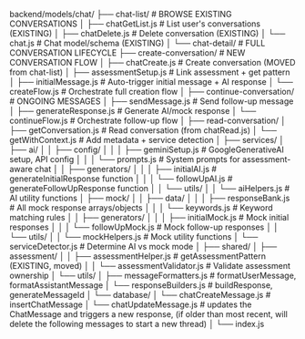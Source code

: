 backend/models/chat/
├── chat-list/                        # BROWSE EXISTING CONVERSATIONS
│   ├── chatGetList.js               # List user's conversations (EXISTING)
│   ├── chatDelete.js                # Delete conversation (EXISTING)
│   └── chat.js                      # Chat model/schema (EXISTING)
│
└── chat-detail/                     # FULL CONVERSATION LIFECYCLE
    ├── create-conversation/         # NEW CONVERSATION FLOW
    │   ├── chatCreate.js            # Create conversation (MOVED from chat-list)
    │   ├── assessmentSetup.js       # Link assessment + get pattern
    │   ├── initialMessage.js        # Auto-trigger initial message + AI response
    │   └── createFlow.js            # Orchestrate full creation flow
    │
    ├── continue-conversation/       # ONGOING MESSAGES
    │   ├── sendMessage.js           # Send follow-up message
    │   ├── generateResponse.js      # Generate AI/mock response
    │   └── continueFlow.js          # Orchestrate follow-up flow
    │
    ├── read-conversation/
    │   ├── getConversation.js       # Read conversation (from chatRead.js)
    │   └── getWithContext.js        # Add metadata + service detection
    │
    ├── services/
    │   ├── ai/
    │   │   ├── config/
    │   │   │   ├── geminiSetup.js   # GoogleGenerativeAI setup, API config
    │   │   │   └── prompts.js       # System prompts for assessment-aware chat
    │   │   ├── generators/
    │   │   │   ├── initialAI.js     # generateInitialResponse function
    │   │   │   └── followUpAI.js    # generateFollowUpResponse function
    │   │   └── utils/
    │   │       └── aiHelpers.js     # AI utility functions
    │   ├── mock/
    │   │   ├── data/
    │   │   │   ├── responseBank.js  # All mock response arrays/objects
    │   │   │   └── keywords.js      # Keyword matching rules
    │   │   ├── generators/
    │   │   │   ├── initialMock.js   # Mock initial responses
    │   │   │   └── followUpMock.js  # Mock follow-up responses
    │   │   └── utils/
    │   │       └── mockHelpers.js   # Mock utility functions
    │   └── serviceDetector.js       # Determine AI vs mock mode
    │
    ├── shared/
    │   ├── assessment/
    │   │   ├── assessmentHelper.js  # getAssessmentPattern (EXISTING, moved)
    │   │   └── assessmentValidator.js # Validate assessment ownership
    │   └── utils/
    │       ├── messageFormatters.js    # formatUserMessage, formatAssistantMessage
    │       └── responseBuilders.js     # buildResponse, generateMessageId
    │   └── database/
    │       └── chatCreateMessage.js     # insertChatMessage
    │       └── chatUpdateMessage.js    # updates the ChatMessage and triggers a new response, (if older than most recent, will delete the following messages to start a new thread)
    │
    └── index.js
